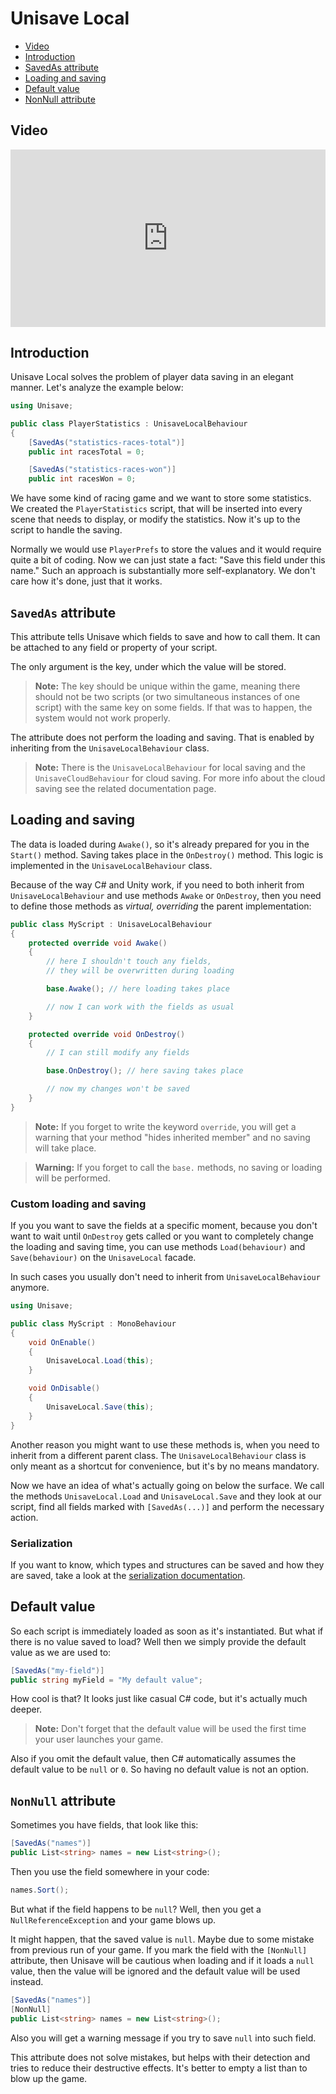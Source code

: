 # Unisave Local

- [Video](#video)
- [Introduction](#introduction)
- [SavedAs attribute](#saved-as)
- [Loading and saving](#loading-and-saving)
- [Default value](#default-value)
- [NonNull attribute](#non-null)


<a name="video"></a>
## Video

<div style="position: relative">
    <div style="padding-top: 56.25%"></div>
    <iframe
    style="position: absolute; top: 0; left: 0; height: 100%"
    width="100%"
    height="auto"
    src="https://www.youtube.com/embed/fYnZZg9D6F8"
    frameborder="0"
    allow="accelerometer; autoplay; encrypted-media; gyroscope; picture-in-picture" allowfullscreen
    ></iframe>
</div>


<a name="introduction"></a>
## Introduction

Unisave Local solves the problem of player data saving in an elegant manner. Let's analyze the example below:

```cs
using Unisave;

public class PlayerStatistics : UnisaveLocalBehaviour
{
    [SavedAs("statistics-races-total")]
    public int racesTotal = 0;

    [SavedAs("statistics-races-won")]
    public int racesWon = 0;

```

We have some kind of racing game and we want to store some statistics. We created the `PlayerStatistics` script, that will be inserted into every scene that needs to display, or modify the statistics. Now it's up to the script to handle the saving.

Normally we would use `PlayerPrefs` to store the values and it would require quite a bit of coding. Now we can just state a fact: "Save this field under this name." Such an approach is substantially more self-explanatory. We don't care how it's done, just that it works.


<a name="saved-as"></a>
## `SavedAs` attribute

This attribute tells Unisave which fields to save and how to call them. It can be attached to any field or property of your script.

The only argument is the key, under which the value will be stored.

> **Note:** The key should be unique within the game, meaning there should not be two scripts (or two simultaneous instances of one script) with the same key on some fields. If that was to happen, the system would not work properly.

The attribute does not perform the loading and saving. That is enabled by inheriting from the `UnisaveLocalBehaviour` class.

> **Note:** There is the `UnisaveLocalBehaviour` for local saving and the `UnisaveCloudBehaviour` for cloud saving. For more info about the cloud saving see the related documentation page.


<a name="loading-and-saving"></a>
## Loading and saving

The data is loaded during `Awake()`, so it's already prepared for you in the `Start()` method. Saving takes place in the `OnDestroy()` method. This logic is implemented in the `UnisaveLocalBehaviour` class.

Because of the way C# and Unity work, if you need to both inherit from `UnisaveLocalBehaviour` and use methods `Awake` or `OnDestroy`, then you need to define those methods as *virtual, overriding* the parent implementation:

```cs
public class MyScript : UnisaveLocalBehaviour
{
    protected override void Awake()
    {
        // here I shouldn't touch any fields,
        // they will be overwritten during loading

        base.Awake(); // here loading takes place

        // now I can work with the fields as usual
    }

    protected override void OnDestroy()
    {
        // I can still modify any fields

        base.OnDestroy(); // here saving takes place

        // now my changes won't be saved
    }
}
```

> **Note:** If you forget to write the keyword `override`, you will get a warning that your method "hides inherited member" and no saving will take place.

> **Warning:** If you forget to call the `base.` methods, no saving or loading will be performed.


### Custom loading and saving

If you you want to save the fields at a specific moment, because you don't want to wait until `OnDestroy` gets called or you want to completely change the loading and saving time, you can use methods `Load(behaviour)` and `Save(behaviour)` on the `UnisaveLocal` facade.

In such cases you usually don't need to inherit from `UnisaveLocalBehaviour` anymore.

```cs
using Unisave;

public class MyScript : MonoBehaviour
{
    void OnEnable()
    {
        UnisaveLocal.Load(this);
    }

    void OnDisable()
    {
        UnisaveLocal.Save(this);
    }
}
```

Another reason you might want to use these methods is, when you need to inherit from a different parent class. The `UnisaveLocalBehaviour` class is only meant as a shortcut for convenience, but it's by no means mandatory.

Now we have an idea of what's actually going on below the surface. We call the methods `UnisaveLocal.Load` and `UnisaveLocal.Save` and they look at our script, find all fields marked with `[SavedAs(...)]` and perform the necessary action.


### Serialization

If you want to know, which types and structures can be saved and how they are saved, take a look at the [serialization documentation](serialization).


<a name="default-value"></a>
## Default value

So each script is immediately loaded as soon as it's instantiated. But what if there is no value saved to load? Well then we simply provide the default value as we are used to:

```cs
[SavedAs("my-field")]
public string myField = "My default value";
```

How cool is that? It looks just like casual C# code, but it's actually much deeper.

> **Note:** Don't forget that the default value will be used the first time your user launches your game.

Also if you omit the default value, then C# automatically assumes the default value to be `null` or `0`. So having no default value is not an option.


<a name="non-null"></a>
## `NonNull` attribute

Sometimes you have fields, that look like this:

```cs
[SavedAs("names")]
public List<string> names = new List<string>();
```

Then you use the field somewhere in your code:

```cs
names.Sort();
```

But what if the field happens to be `null`? Well, then you get a `NullReferenceException` and your game blows up.

It might happen, that the saved value is `null`. Maybe due to some mistake from previous run of your game. If you mark the field with the `[NonNull]` attribute, then Unisave will be cautious when loading and if it loads a `null` value, then the value will be ignored and the default value will be used instead.

```cs
[SavedAs("names")]
[NonNull]
public List<string> names = new List<string>();
```

Also you will get a warning message if you try to save `null` into such field.

This attribute does not solve mistakes, but helps with their detection and tries to reduce their destructive effects. It's better to empty a list than to blow up the game.
